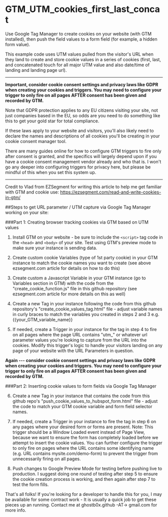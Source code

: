 # GTM_UTM_cookies_first_last_concat

Use Google Tag Manager to create cookies on your website (with GTM installed), then push the field values to a form field (for example, a hidden form value).

This example code uses UTM values pulled from the visitor's URL when they land to create and store cookie values in a series of cookies (first, last, and concatenated touch for all major UTM value and also date/time of landing and landing page url).

*********

**Important, consider cookie consent settings and privacy laws like GDPR when creating your cookies and triggers. You may need to configure your trigger to only fire on all pages AFTER consent has been given and recorded by GTM.** 

Note that GDPR protection applies to any EU citizens visiting your site, not just companies based in the EU, so odds are you need to do something like this to get your gold star for total compliance.

If these laws apply to your website and visitors, you'll also likely need to declare the names and descriptions of all cookies you'll be creating in your cookie consent manager tool. 

There are many guides online for how to configure GTM triggers to fire only after consent is granted, and the specifics will largely depend upon if you have a cookie consent management vendor already and who that is. I won't go any deeper into configuring triggers for privacy here, but please be mindful of this when you set this system up.

**********

Credit to Vlad from EZSegment for writing this article to help me get familiar with GTM and cookie use: https://ezsegment.com/read-and-write-cookies-in-gtm/

##Steps to get URL parameter / UTM capture via Google Tag Manager working on your site:

###Part 1: Creating browser tracking cookies via GTM based on UTM values

1. Install GTM on your website - be sure to include the `<script>` tag code in the `<head>` and `<body>` of your site. Test using GTM's preview mode to make sure your instance is sending data.

2. Create custom cookie Variables (type of 1st party cookie) in your GTM instance to match the cookie names you want to create (see above ezsegment.com article for details on how to do this)

3. Create custom a Javascript Variable in your GTM instance (go to Variables section in GTM) with the code from the "create_cookie_function.js" file in this github repository (see ezsegment.com article for more details on this as well)

4. Create a new Tag in your instance following the code from this github repository's "create_cookie_values_tag.html" file - adjust variable names in curly braces to match the variables you created in steps 2 and 3 e.g. {{your_GTM_variable_name}}

5. If needed, create a Trigger in your instance for the tag in step 4 to fire on all pages where the page URL contains "utm_" or whatever url parameter values you're looking to capture from the URL into the cookies. Modify this trigger's logic to handle your visitors landing on any page of your website with the URL Parameters in question. 

**Again --- consider cookie consent settings and privacy laws like GDPR when creating your cookies and triggers. You may need to configure your trigger to only fire on all pages AFTER consent has been given and recorded by GTM.** 

###Part 2: Inserting cookie values to form fields via Google Tag Manager

6. Create a new Tag in your instance that contains the code from this github repo's "push_cookie_values_to_hubspot_form.html" file - adjust the code to match your GTM cookie variable and form field selector names.

7. If needed, create a Trigger in your instance to fire the tag in step 6 on any pages where your desired form or forms are present. Note: This trigger should be a Window Loaded event instead of Page View, because we want to ensure the form has completely loaded before we attempt to insert the cookie values. You can further configure the trigger to only fire on pages where the URL contains some identifying name (e.g. URL contains mysite.com/demo-form) to prevent the trigger from unnecessarily firing on all pages.

8. Push changes to Google Preview Mode for testing before pushing live to production. I suggest doing one round of testing after step 5 to ensure the cookie creation process is working, and then again after step 7 to test the form fills.


That's all folks! If you're looking for a developer to handle this for you, I may be available for some contract work - It is usually a quick job to get these pieces up an running. Contact me at ghostb0x.github -AT-> gmail.com for more info.
